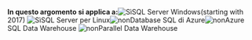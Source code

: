 <Token>**In questo argomento si applica a:**![Sì](media/yes.png)SQL Server Windows(starting with 2017) ![Sì](media/yes.png)SQL Server per Linux![non](media/no.png)Database SQL di Azure![non](media/no.png)Azure SQL Data Warehouse ![non](media/no.png)Parallel Data Warehouse</Token>

